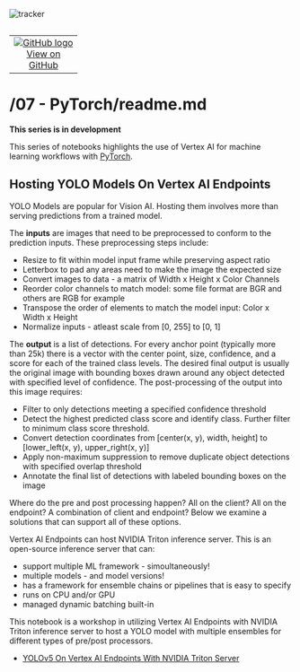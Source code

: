 ![tracker](https://us-central1-statmike-mlops-349915.cloudfunctions.net/tracking-pixel?path=statmike%2Fvertex-ai-mlops%2F07+-+PyTorch&file=readme.md)
<!--- header table --->
<table align="left">     
  <td style="text-align: center">
    <a href="https://github.com/statmike/vertex-ai-mlops/blob/main/07%20-%20PyTorch/readme.md">
      <img src="https://cloud.google.com/ml-engine/images/github-logo-32px.png" alt="GitHub logo">
      <br>View on<br>GitHub
    </a>
  </td>
</table><br/><br/><br/><br/>

---
# /07 - PyTorch/readme.md
**This series is in development**

This series of notebooks highlights the use of Vertex AI for machine learning workflows with [PyTorch](https://pytorch.org/).


## Hosting YOLO Models On Vertex AI Endpoints

YOLO Models are popular for Vision AI.  Hosting them involves more than serving predictions from a trained model.

The **inputs** are images that need to be preprocessed to conform to the prediction inputs. These preprocessing steps include:
- Resize to fit within model input frame while preserving aspect ratio
- Letterbox to pad any areas need to make the image the expected size
- Convert images to data - a matrix of Width x Height x Color Channels
- Reorder color channels to match model: some file format are BGR and others are RGB for example
- Transpose the order of elements to match the model input: Color x Width x Height
- Normalize inputs - atleast scale from [0, 255] to [0, 1]

The **output** is a list of detections.  For every anchor point (typically more than 25k) there is a vector with the center point, size, confidence, and a score for each of the trained class levels.  The desired final output is usually the original image with bounding boxes drawn around any object detected with specified level of confidence.  The post-processing of the output into this image requires:
- Filter to only detections meeting a specified confidence threshold
- Detect the highest predicted class score and identify class. Further filter to minimum class score threshold.
- Convert detection coordinates from [center(x, y), width, height] to [lower_left(x, y), upper_right(x, y)]
- Apply non-maximum suppression to remove duplicate object detections with specified overlap threshold
- Annotate the final list of detections with labeled bounding boxes on the image

Where do the pre and post processing happen?  All on the client?  All on the endpoint?  A combination of client and endpoint? Below we examine a solutions that can support all of these options.

Vertex AI Endpoints can host NVIDIA Triton inference server.  This is an open-source inference server that can:
- support multiple ML framework - simoultaneously!
- multiple models - and model versions!
- has a framework for ensemble chains or pipelines that is easy to specify
- runs on CPU and/or GPU
- managed dynamic batching built-in

This notebook is a workshop in utilizing Vertex AI Endpoints with NVIDIA Triton inference server to host a YOLO model with multiple ensembles for different types of pre/post processors. 
- [YOLOv5 On Vertex AI Endpoints With NVIDIA Triton Server](./YOLOv5%20On%20Vertex%20AI%20Endpoints%20With%20NVIDIA%20Triton%20Server.ipynb)
